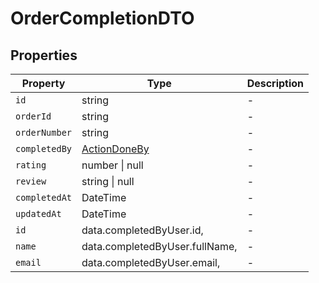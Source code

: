 # OrderCompletionDTO

## Properties

| Property | Type | Description |
|----------|------|-------------|
| `id` | string | - |
| `orderId` | string | - |
| `orderNumber` | string | - |
| `completedBy` | [ActionDoneBy](../interfaces/ActionDoneBy.md) | - |
| `rating` | number \| null | - |
| `review` | string \| null | - |
| `completedAt` | DateTime | - |
| `updatedAt` | DateTime | - |
| `id` | data.completedByUser.id, | - |
| `name` | data.completedByUser.fullName, | - |
| `email` | data.completedByUser.email, | - |
